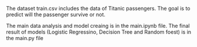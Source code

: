 The dataset train.csv includes the data of Titanic passengers. The goal is to predict will the passenger survive or not.

The main data analysis and model creaing is in the main.ipynb file. 
The final result of models (Logistic Regressino, Decision Tree and Random foest) is in the main.py file
